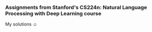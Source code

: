 ### Assignments from Stanford's CS224n: Natural Language Processing with Deep Learning course <br>
My solutions :relaxed:

